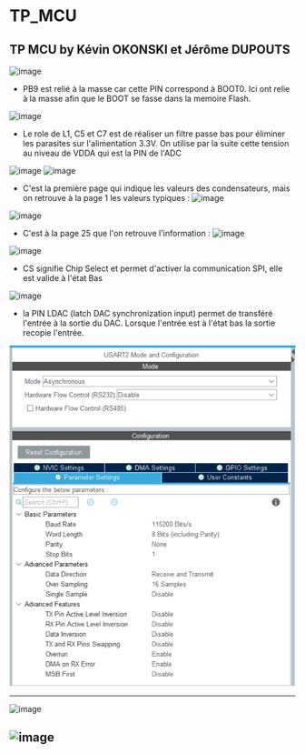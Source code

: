 # TP_MCU

## TP MCU by Kévin OKONSKI et Jérôme DUPOUTS

![image](https://user-images.githubusercontent.com/125466579/225709386-0c18407f-e58a-407d-8489-4a63a83acfa7.png)

- PB9 est relié à la masse car cette PIN correspond à BOOT0. Ici ont relie à la masse afin que le BOOT se fasse dans la memoire Flash.

![image](https://user-images.githubusercontent.com/125466579/225711961-0cbdb225-7b04-4b91-9631-63dbd51acf8d.png)

- Le role de L1, C5 et C7 est de réaliser un filtre passe bas pour éliminer les parasites sur l'alimentation 3.3V. On utilise par la suite cette tension au niveau de VDDA qui est la PIN de l'ADC

![image](https://user-images.githubusercontent.com/125466579/225713425-0951e7d1-b6d4-456e-a947-a6c6d941fa72.png)
![image](https://user-images.githubusercontent.com/125466579/225713473-0ec5d65a-7e45-4c93-aac5-911e6161603f.png)

- C'est la première page qui indique les valeurs des condensateurs, mais on retrouve à la page 1 les valeurs typiques : 
![image](https://user-images.githubusercontent.com/125466579/225715611-f8c5215c-45ae-4b72-a6ff-5de95e371cf7.png)

![image](https://user-images.githubusercontent.com/125466579/225714090-1bfb86b0-bb4a-4f74-ba3d-a8e80c10d1ac.png)

- C'est à la page 25 que l'on retrouve l'information : 
![image](https://user-images.githubusercontent.com/125466579/225717110-af3f8de6-dfc3-4576-91e5-3cbd194df82e.png)

![image](https://user-images.githubusercontent.com/125466579/225717252-28166763-a798-43f9-9027-8cf742e6578e.png)

- CS signifie Chip Select et permet d'activer la communication SPI, elle est valide à l'état Bas

![image](https://user-images.githubusercontent.com/125466579/225717500-8fb6d702-99c5-4148-8234-7d9b548ab12a.png)

- la PIN LDAC (latch DAC synchronization input) permet de transféré l'entrée à la sortie du DAC. Lorsque l'entrée est à l'état bas la sortie recopie l'entrée.



![Screenshot](screenshot.png)


------------------------------------------------------------------------------
![image](https://user-images.githubusercontent.com/125466579/223980670-0ea654f9-17f8-446e-b1f9-97c7840d6524.png)

![image](https://user-images.githubusercontent.com/125466579/223980507-3857d2ae-9456-44b5-9b9a-b656f4222e2e.png)
------------------------------------------------------------------------------
